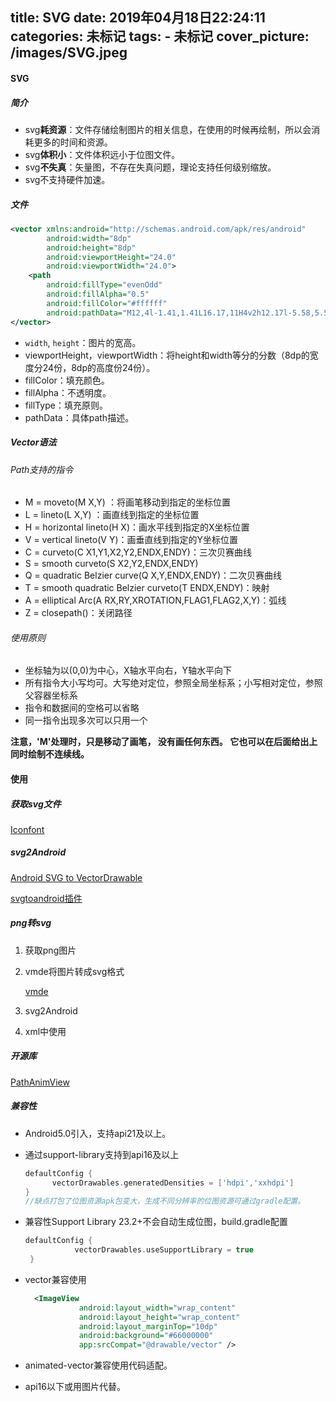 title: SVG
date: 2019年04月18日22:24:11
categories: 未标记
tags: 
     - 未标记
cover_picture: /images/SVG.jpeg
---
    
#### SVG

##### 简介

- svg**耗资源**：文件存储绘制图片的相关信息，在使用的时候再绘制，所以会消耗更多的时间和资源。
- svg**体积小**：文件体积远小于位图文件。
- svg**不失真**：矢量图，不存在失真问题，理论支持任何级别缩放。
- svg不支持硬件加速。

##### 文件

```xml
<vector xmlns:android="http://schemas.android.com/apk/res/android"
        android:width="8dp"
        android:height="8dp"
        android:viewportHeight="24.0"
        android:viewportWidth="24.0">
    <path
        android:fillType="evenOdd"
        android:fillAlpha="0.5"
        android:fillColor="#ffffff"
        android:pathData="M12,4l-1.41,1.41L16.17,11H4v2h12.17l-5.58,5.59L12,20l8,-8z"/>
</vector>
```

- `width`, `height`：图片的宽高。
- viewportHeight，viewportWidth：将height和width等分的分数（8dp的宽度分24份，8dp的高度份24份）。
- fillColor：填充颜色。
- fillAlpha：不透明度。
- fillType：填充原则。
- pathData：具体path描述。

##### Vector语法

###### Path支持的指令

- M = moveto(M X,Y) ：将画笔移动到指定的坐标位置
- L = lineto(L X,Y) ：画直线到指定的坐标位置
- H = horizontal lineto(H X)：画水平线到指定的X坐标位置
- V = vertical lineto(V Y)：画垂直线到指定的Y坐标位置
- C = curveto(C X1,Y1,X2,Y2,ENDX,ENDY)：三次贝赛曲线
- S = smooth curveto(S X2,Y2,ENDX,ENDY)
- Q = quadratic Belzier curve(Q X,Y,ENDX,ENDY)：二次贝赛曲线
- T = smooth quadratic Belzier curveto(T ENDX,ENDY)：映射
- A = elliptical Arc(A RX,RY,XROTATION,FLAG1,FLAG2,X,Y)：弧线
- Z = closepath()：关闭路径

###### 使用原则

- 坐标轴为以(0,0)为中心，X轴水平向右，Y轴水平向下
- 所有指令大小写均可。大写绝对定位，参照全局坐标系；小写相对定位，参照父容器坐标系
- 指令和数据间的空格可以省略
- 同一指令出现多次可以只用一个

**注意，'M'处理时，只是移动了画笔， 没有画任何东西。 它也可以在后面给出上同时绘制不连续线。**

#### 使用

##### 获取svg文件

[Iconfont](https://www.iconfont.cn/plus/home/index)

##### svg2Android

[Android SVG to VectorDrawable](http://inloop.github.io/svg2android/)

[svgtoandroid插件](https://github.com/misakuo/svgtoandroid)

##### png转svg

1. 获取png图片

2. vmde将图片转成svg格式

   [vmde](https://pan.baidu.com/s/1jFJQIa3jU3mRS_p_RWA4ZQ?jqmz)

3. svg2Android

4. xml中使用

##### 开源库

[PathAnimView](https://github.com/mcxtzhang/PathAnimView)

##### 兼容性

- Android5.0引入，支持api21及以上。

- 通过support-library支持到api16及以上

  ```groovy
  defaultConfig { 
        vectorDrawables.generatedDensities = ['hdpi','xxhdpi']
  }
  //缺点打包了位图资源apk包变大，生成不同分辨率的位图资源可通过gradle配置。
  ```

  

- 兼容性Support Library 23.2+不会自动生成位图，build.gradle配置

   

  ```groovy
  defaultConfig { 
             vectorDrawables.useSupportLibrary = true  
   }
  ```

- vector兼容使用

  ```xml
    <ImageView
              android:layout_width="wrap_content"
              android:layout_height="wrap_content"
              android:layout_marginTop="10dp"
              android:background="#66000000"
              app:srcCompat="@drawable/vector" />
  ```

- animated-vector兼容使用代码适配。

- api16以下或用图片代替。